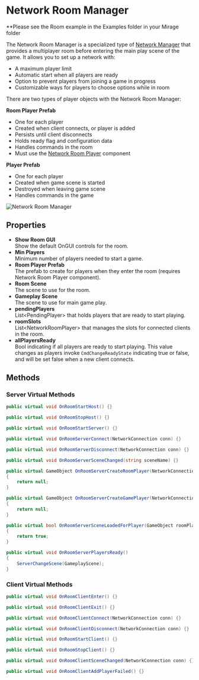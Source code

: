 # Network Room Manager

\*\*Please see the Room example in the Examples folder in your Mirage folder

The Network Room Manager is a specialized type of [Network Manager](NetworkManager.md) that provides a multiplayer room before entering the main play scene of the game. It allows you to set up a network with:
-   A maximum player limit
-   Automatic start when all players are ready
-   Option to prevent players from joining a game in progress
-   Customizable ways for players to choose options while in room  

There are two types of player objects with the Network Room Manager:

**Room Player Prefab**
-   One for each player
-   Created when client connects, or player is added
-   Persists until client disconnects
-   Holds ready flag and configuration data
-   Handles commands in the room
-   Must use the [Network Room Player](NetworkRoomPlayer.md) component

**Player Prefab**
-   One for each player
-   Created when game scene is started
-   Destroyed when leaving game scene
-   Handles commands in the game  

![Network Room Manager](NetworkRoomManager.png)

## Properties
-   **Show Room GUI**  
    Show the default OnGUI controls for the room.
-   **Min Players**  
    Minimum number of players needed to start a game.
-   **Room Player Prefab**  
    The prefab to create for players when they enter the room (requires Network Room Player component).
-   **Room Scene**  
    The scene to use for the room.
-   **Gameplay Scene**  
    The scene to use for main game play.
-   **pendingPlayers**  
    List\<PendingPlayer\> that holds players that are ready to start playing.
-   **roomSlots**  
    List\<NetworkRoomPlayer\> that manages the slots for connected clients in the room.
-   **allPlayersReady**  
    Bool indicating if all players are ready to start playing.  This value changes as players invoke `CmdChangeReadyState` indicating true or false, and will be set false when a new client connects.

## Methods

### Server Virtual Methods

```cs
public virtual void OnRoomStartHost() {}

public virtual void OnRoomStopHost() {}

public virtual void OnRoomStartServer() {}

public virtual void OnRoomServerConnect(NetworkConnection conn) {}

public virtual void OnRoomServerDisconnect(NetworkConnection conn) {}

public virtual void OnRoomServerSceneChanged(string sceneName) {}

public virtual GameObject OnRoomServerCreateRoomPlayer(NetworkConnection conn)
{
    return null;
}

public virtual GameObject OnRoomServerCreateGamePlayer(NetworkConnection conn)
{
    return null;
}

public virtual bool OnRoomServerSceneLoadedForPlayer(GameObject roomPlayer, GameObject gamePlayer)
{
    return true;
}

public virtual void OnRoomServerPlayersReady()
{
    ServerChangeScene(GameplayScene);
}
```

### Client Virtual Methods

```cs
public virtual void OnRoomClientEnter() {}

public virtual void OnRoomClientExit() {}

public virtual void OnRoomClientConnect(NetworkConnection conn) {}

public virtual void OnRoomClientDisconnect(NetworkConnection conn) {}

public virtual void OnRoomStartClient() {}

public virtual void OnRoomStopClient() {}

public virtual void OnRoomClientSceneChanged(NetworkConnection conn) {}

public virtual void OnRoomClientAddPlayerFailed() {}
```
